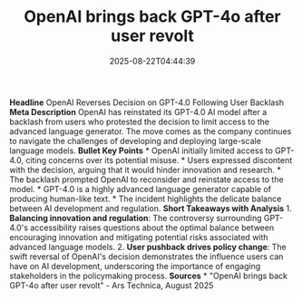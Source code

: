 ﻿---
title: "OpenAI brings back GPT-4o after user revolt"
date: "2025-08-22T04:44:39"
category: "Markets"
summary: ""
slug: "openai brings back gpt4o after user revolt"
source_urls:
  - "https://arstechnica.com/information-technology/2025/08/openai-brings-back-gpt-4o-after-user-revolt/"
seo:
  title: "OpenAI brings back GPT-4o after user revolt | Hash n Hedge"
  description: ""
  keywords: ["news", "markets", "brief"]
---
**Headline** OpenAI Reverses Decision on GPT-4.0 Following User Backlash  **Meta Description** OpenAI has reinstated its GPT-4.0 AI model after a backlash from users who protested the decision to limit access to the advanced language generator. The move comes as the company continues to navigate the challenges of developing and deploying large-scale language models.  **Bullet Key Points**  * OpenAI initially limited access to GPT-4.0, citing concerns over its potential misuse. * Users expressed discontent with the decision, arguing that it would hinder innovation and research. * The backlash prompted OpenAI to reconsider and reinstate access to the model. * GPT-4.0 is a highly advanced language generator capable of producing human-like text. * The incident highlights the delicate balance between AI development and regulation.  **Short Takeaways with Analysis**  1. **Balancing innovation and regulation**: The controversy surrounding GPT-4.0's accessibility raises questions about the optimal balance between encouraging innovation and mitigating potential risks associated with advanced language models. 2. **User pushback drives policy change**: The swift reversal of OpenAI's decision demonstrates the influence users can have on AI development, underscoring the importance of engaging stakeholders in the policymaking process.  **Sources** * "OpenAI brings back GPT-4o after user revolt" - Ars Technica, August 2025 

